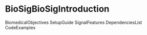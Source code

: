 # BioSigBioSigIntroduction
BiomedicalObjectives
SetupGuide
SignalFeatures
DependenciesList
CodeExamples
